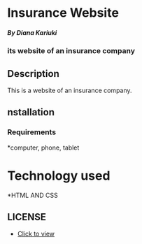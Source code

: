 # Insurance Website

##### By Diana Kariuki
 
 ### its website of an insurance company


## Description 
<p> This is a website of an insurance company. </p>

## nstallation

### Requirements

*computer, phone, tablet

 # Technology used
  *HTML AND CSS

  ##  LICENSE 
  * [Click to view ](licence)
